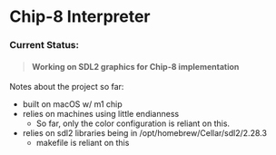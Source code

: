 # Chip-8 Interpreter

### Current Status:
> #### Working on SDL2 graphics for Chip-8 implementation

Notes about the project so far:
- built on macOS w/ m1 chip
- relies on machines using little endianness
    - So far, only the color configuration is reliant on this.
- relies on sdl2 libraries being in /opt/homebrew/Cellar/sdl2/2.28.3
    - makefile is reliant on this

